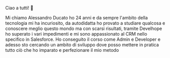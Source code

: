 Ciao a tutti! 👋

Mi chiamo Alessandro Ducato ho 24 anni e da sempre l'ambito della tecnologia mi ha incuriosito, da autodidatta ho provato a studiare qualcosa e conoscere meglio questo mondo ma con scarsi risultati, tramite Develhope ho superato i vari impedimenti e mi sono appassionato al CRM nello specifico in Salesforce.
Ho conseguito il corso come Admin e Developer e adesso sto cercando un ambito di sviluppo dove posso mettere in pratica tutto ciò che ho imparato e perfezionare il mio metodo
<!--
**Vuba-commits/Vuba-commits** is a ✨ _special_ ✨ repository because its `README.md` (this file) appears on your GitHub profile.

Here are some ideas to get you started:

- 🔭 I’m currently working on ...
- 🌱 I’m currently learning ...
- 👯 I’m looking to collaborate on ...
- 🤔 I’m looking for help with ...
- 💬 Ask me about ...
- 📫 How to reach me: ...
- 😄 Pronouns: ...
- ⚡ Fun fact: ...
-->

